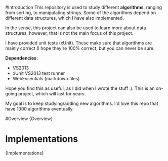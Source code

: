 ﻿#Introduction
This repository is used to study different **algorithms**, ranging from sorting, to manipulating strings. Some of the algorithms depend
on different data structures, which I have also implemented.

In the sense, this project can also be used to learn more about data structures,
however, that is not the main focus of this project.

I have provided unit tests (xUnit). These make sure that algorithms are mainly correct (I hope they're 100% correct, but you can never be sure. 

**Dependencies:**

- VS2013
- xUnit VS2013 test runner
- WebEssentials (markdown files)

Hope you find this as useful, as I did when I wrote the stuff :). This is an on-going project, which will last for years. 

My goal is to keep studying/adding new algorithms. I'd love this repo that have 1000 algorithms eventually. 

#Overview
{Overview}

# Implementations
{Implementations}
